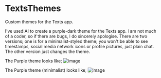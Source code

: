 # TextsThemes
Custom themes for the Texts app.



I've used AI to create a purple-dark theme for the Texts app. I am not much of a coder, so if there are bugs, I do sincerely apologise.
There are two versions; one is for a minimalist-styled theme; you won't be able to see timestamps, social media network icons or profile pictures, just plain chat.
The other version just changes the theme.

The Purple theme looks like;
![image](https://github.com/dsouzadwayne/TextsThemes/assets/85386041/a73834ea-f2eb-4f04-a409-bfd96ee1ee6c)

The Purple theme (minimalist) looks like;
![image](https://github.com/dsouzadwayne/TextsThemes/assets/85386041/f84f2dbe-122b-44f9-87ef-f6b7783d89b0)

